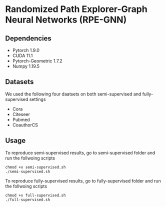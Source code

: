 # Randomized Path Explorer-Graph Neural Networks (RPE-GNN)

## Dependencies

* Pytorch 1.9.0
* CUDA 11.1
* Pytorch-Geometric 1.7.2
* Numpy 1.19.5

## Datasets
We used the following four daatsets on both semi-supervised and fully-supervised settings

* Cora
* Citeseer
* Pubmed
* CoauthorCS

## Usage

To reproduce semi-supervised results, go to semi-supervised folder 
and run the follwoing scripts
```
chmod +x semi-supervised.sh
./semi-supervised.sh
```

To reproduce fully-supervised results, go to fully-supervised folder 
and run the follwoing scripts
```
chmod +x full-supervised.sh
./full-supervised.sh
```

